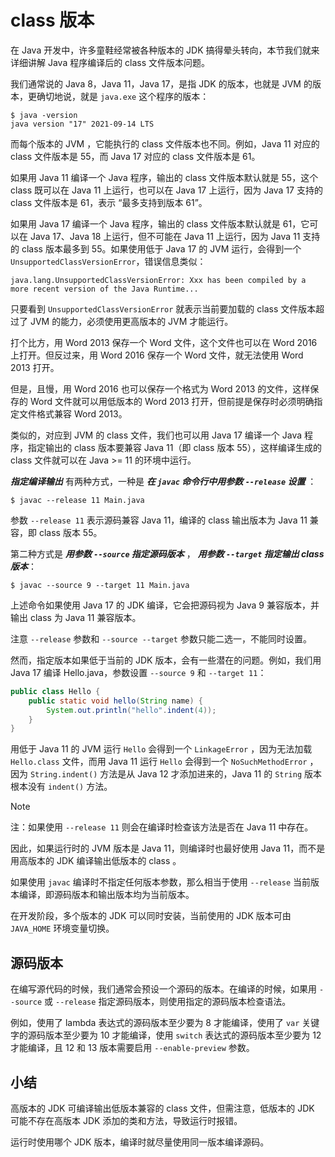 

# **class 版本**


在 Java 开发中，许多童鞋经常被各种版本的 JDK 搞得晕头转向，本节我们就来详细讲解 Java 程序编译后的 class 文件版本问题。

我们通常说的 Java 8，Java 11，Java 17，是指 JDK 的版本，也就是 JVM 的版本，更确切地说，就是 `java.exe` 这个程序的版本：

```
$ java -version
java version "17" 2021-09-14 LTS
```

而每个版本的 JVM ，它能执行的 class 文件版本也不同。例如，Java 11 对应的 class 文件版本是 55，而 Java 17 对应的 class 文件版本是 61。

如果用 Java 11 编译一个 Java 程序，输出的 class 文件版本默认就是 55，这个 class 既可以在 Java 11 上运行，也可以在 Java 17 上运行，因为 Java 17 支持的 class 文件版本是 61，表示 “最多支持到版本 61”。

如果用 Java 17 编译一个 Java 程序，输出的 class 文件版本默认就是 61，它可以在 Java 17、Java 18 上运行，但不可能在 Java 11 上运行，因为 Java 11 支持的 class 版本最多到 55。如果使用低于 Java 17 的 JVM 运行，会得到一个 `UnsupportedClassVersionError`，错误信息类似：

```
java.lang.UnsupportedClassVersionError: Xxx has been compiled by a more recent version of the Java Runtime...
```

只要看到 `UnsupportedClassVersionError` 就表示当前要加载的 class 文件版本超过了 JVM 的能力，必须使用更高版本的 JVM 才能运行。

打个比方，用 Word 2013 保存一个 Word 文件，这个文件也可以在 Word 2016 上打开。但反过来，用 Word 2016 保存一个 Word 文件，就无法使用 Word 2013 打开。

但是，且慢，用 Word 2016 也可以保存一个格式为 Word 2013 的文件，这样保存的 Word 文件就可以用低版本的 Word 2013 打开，但前提是保存时必须明确指定文件格式兼容 Word 2013。

类似的，对应到 JVM 的 class 文件，我们也可以用 Java 17 编译一个 Java 程序，指定输出的 class 版本要兼容 Java 11（即 class 版本 55），这样编译生成的 class 文件就可以在 Java >= 11 的环境中运行。

***指定编译输出*** 有两种方式，一种是 ***在 `javac` 命令行中用参数 `--release` 设置*** ：

```
$ javac --release 11 Main.java
```

参数 `--release 11` 表示源码兼容 Java 11，编译的 class 输出版本为 Java 11 兼容，即 class 版本 55。

第二种方式是 ***用参数 `--source` 指定源码版本*** ， ***用参数 `--target` 指定输出 class 版本***：

```
$ javac --source 9 --target 11 Main.java
```

上述命令如果使用 Java 17 的 JDK 编译，它会把源码视为 Java 9 兼容版本，并输出 class 为 Java 11 兼容版本。

注意 `--release` 参数和 `--source --target` 参数只能二选一，不能同时设置。

然而，指定版本如果低于当前的 JDK 版本，会有一些潜在的问题。例如，我们用 Java 17 编译 Hello.java，参数设置 `--source 9` 和 `--target 11`：

```java
public class Hello {
    public static void hello(String name) {
        System.out.println("hello".indent(4));
    }
}
```

用低于 Java 11 的 JVM 运行 `Hello` 会得到一个 `LinkageError` ，因为无法加载 `Hello.class` 文件，而用 Java 11 运行 `Hello` 会得到一个 `NoSuchMethodError` ，因为 `String.indent()` 方法是从 Java 12 才添加进来的，Java 11 的 `String` 版本根本没有 `indent()` 方法。


> [!NOTE]
> 注：如果使用 `--release 11` 则会在编译时检查该方法是否在 Java 11 中存在。

因此，如果运行时的 JVM 版本是 Java 11，则编译时也最好使用 Java 11，而不是用高版本的 JDK 编译输出低版本的 class 。

如果使用 `javac` 编译时不指定任何版本参数，那么相当于使用 `--release` 当前版本编译，即源码版本和输出版本均为当前版本。

在开发阶段，多个版本的 JDK 可以同时安装，当前使用的 JDK 版本可由 `JAVA_HOME` 环境变量切换。

## 源码版本

在编写源代码的时候，我们通常会预设一个源码的版本。在编译的时候，如果用 `--source` 或 `--release` 指定源码版本，则使用指定的源码版本检查语法。

例如，使用了 lambda 表达式的源码版本至少要为 8 才能编译，使用了 `var` 关键字的源码版本至少要为 10 才能编译，使用 `switch` 表达式的源码版本至少要为 12 才能编译，且 12 和 13 版本需要启用 `--enable-preview` 参数。


## 小结

高版本的 JDK 可编译输出低版本兼容的 class 文件，但需注意，低版本的 JDK 可能不存在高版本 JDK 添加的类和方法，导致运行时报错。

运行时使用哪个 JDK 版本，编译时就尽量使用同一版本编译源码。


